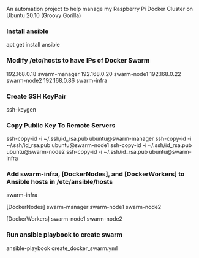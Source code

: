 An automation project to help manage my Raspberry Pi Docker Cluster on Ubuntu 20.10 (Groovy Gorilla)

### Install ansible
apt get install ansible

### Modify /etc/hosts to have IPs of Docker Swarm
192.168.0.18 swarm-manager
192.168.0.20 swarm-node1
192.168.0.22 swarm-node2
192.168.0.86 swarm-infra

### Create SSH KeyPair
ssh-keygen

### Copy Public Key To Remote Servers
ssh-copy-id -i ~/.ssh/id_rsa.pub ubuntu@swarm-manager
ssh-copy-id -i ~/.ssh/id_rsa.pub ubuntu@swarm-node1
ssh-copy-id -i ~/.ssh/id_rsa.pub ubuntu@swarm-node2
ssh-copy-id -i ~/.ssh/id_rsa.pub ubuntu@swarm-infra

### Add swarm-infra, [DockerNodes], and [DockerWorkers] to Ansible hosts in /etc/ansible/hosts

swarm-infra

[DockerNodes]
swarm-manager
swarm-node1
swarm-node2

[DockerWorkers]
swarm-node1
swarm-node2


### Run ansible playbook to create swarm
ansible-playbook create_docker_swarm.yml
